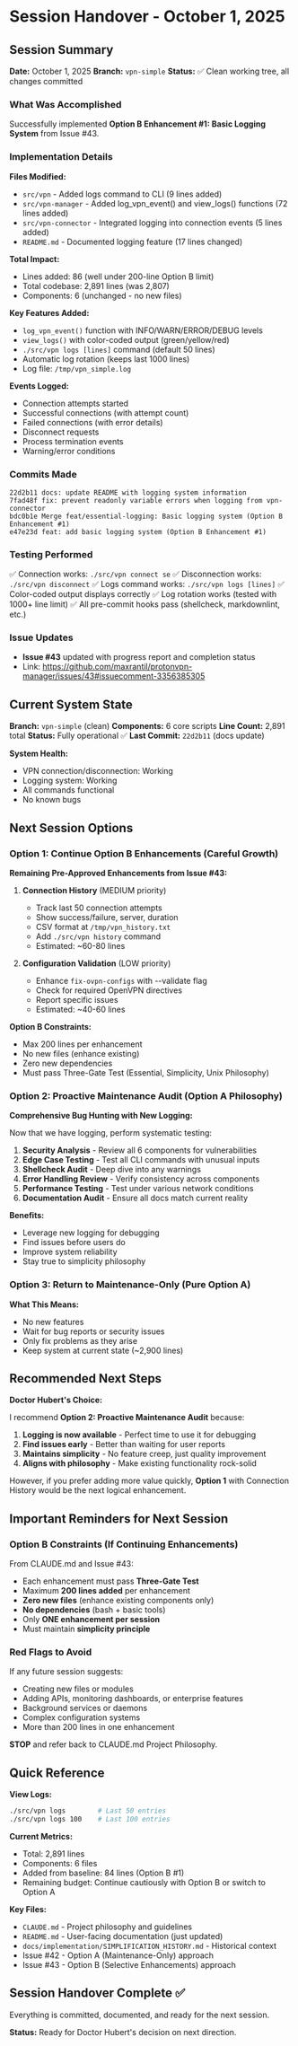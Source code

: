 # Session Handover - October 1, 2025

## Session Summary

**Date:** October 1, 2025
**Branch:** `vpn-simple`
**Status:** ✅ Clean working tree, all changes committed

### What Was Accomplished

Successfully implemented **Option B Enhancement #1: Basic Logging System** from Issue #43.

### Implementation Details

**Files Modified:**
- `src/vpn` - Added logs command to CLI (9 lines added)
- `src/vpn-manager` - Added log_vpn_event() and view_logs() functions (72 lines added)
- `src/vpn-connector` - Integrated logging into connection events (5 lines added)
- `README.md` - Documented logging feature (17 lines changed)

**Total Impact:**
- Lines added: 86 (well under 200-line Option B limit)
- Total codebase: 2,891 lines (was 2,807)
- Components: 6 (unchanged - no new files)

**Key Features Added:**
- `log_vpn_event()` function with INFO/WARN/ERROR/DEBUG levels
- `view_logs()` with color-coded output (green/yellow/red)
- `./src/vpn logs [lines]` command (default 50 lines)
- Automatic log rotation (keeps last 1000 lines)
- Log file: `/tmp/vpn_simple.log`

**Events Logged:**
- Connection attempts started
- Successful connections (with attempt count)
- Failed connections (with error details)
- Disconnect requests
- Process termination events
- Warning/error conditions

### Commits Made

```
22d2b11 docs: update README with logging system information
7fad48f fix: prevent readonly variable errors when logging from vpn-connector
bdc0b1e Merge feat/essential-logging: Basic logging system (Option B Enhancement #1)
e47e23d feat: add basic logging system (Option B Enhancement #1)
```

### Testing Performed

✅ Connection works: `./src/vpn connect se`
✅ Disconnection works: `./src/vpn disconnect`
✅ Logs command works: `./src/vpn logs [lines]`
✅ Color-coded output displays correctly
✅ Log rotation works (tested with 1000+ line limit)
✅ All pre-commit hooks pass (shellcheck, markdownlint, etc.)

### Issue Updates

- **Issue #43** updated with progress report and completion status
- Link: https://github.com/maxrantil/protonvpn-manager/issues/43#issuecomment-3356385305

## Current System State

**Branch:** `vpn-simple` (clean)
**Components:** 6 core scripts
**Line Count:** 2,891 total
**Status:** Fully operational ✅
**Last Commit:** `22d2b11` (docs update)

**System Health:**
- VPN connection/disconnection: Working
- Logging system: Working
- All commands functional
- No known bugs

## Next Session Options

### Option 1: Continue Option B Enhancements (Careful Growth)

**Remaining Pre-Approved Enhancements from Issue #43:**

1. **Connection History** (MEDIUM priority)
   - Track last 50 connection attempts
   - Show success/failure, server, duration
   - CSV format at `/tmp/vpn_history.txt`
   - Add `./src/vpn history` command
   - Estimated: ~60-80 lines

2. **Configuration Validation** (LOW priority)
   - Enhance `fix-ovpn-configs` with --validate flag
   - Check for required OpenVPN directives
   - Report specific issues
   - Estimated: ~40-60 lines

**Option B Constraints:**
- Max 200 lines per enhancement
- No new files (enhance existing)
- Zero new dependencies
- Must pass Three-Gate Test (Essential, Simplicity, Unix Philosophy)

### Option 2: Proactive Maintenance Audit (Option A Philosophy)

**Comprehensive Bug Hunting with New Logging:**

Now that we have logging, perform systematic testing:

1. **Security Analysis** - Review all 6 components for vulnerabilities
2. **Edge Case Testing** - Test all CLI commands with unusual inputs
3. **Shellcheck Audit** - Deep dive into any warnings
4. **Error Handling Review** - Verify consistency across components
5. **Performance Testing** - Test under various network conditions
6. **Documentation Audit** - Ensure all docs match current reality

**Benefits:**
- Leverage new logging for debugging
- Find issues before users do
- Improve system reliability
- Stay true to simplicity philosophy

### Option 3: Return to Maintenance-Only (Pure Option A)

**What This Means:**
- No new features
- Wait for bug reports or security issues
- Only fix problems as they arise
- Keep system at current state (~2,900 lines)

## Recommended Next Steps

**Doctor Hubert's Choice:**

I recommend **Option 2: Proactive Maintenance Audit** because:

1. **Logging is now available** - Perfect time to use it for debugging
2. **Find issues early** - Better than waiting for user reports
3. **Maintains simplicity** - No feature creep, just quality improvement
4. **Aligns with philosophy** - Make existing functionality rock-solid

However, if you prefer adding more value quickly, **Option 1** with Connection History would be the next logical enhancement.

## Important Reminders for Next Session

### Option B Constraints (If Continuing Enhancements)

From CLAUDE.md and Issue #43:
- Each enhancement must pass **Three-Gate Test**
- Maximum **200 lines added** per enhancement
- **Zero new files** (enhance existing components only)
- **No dependencies** (bash + basic tools)
- Only **ONE enhancement per session**
- Must maintain **simplicity principle**

### Red Flags to Avoid

If any future session suggests:
- Creating new files or modules
- Adding APIs, monitoring dashboards, or enterprise features
- Background services or daemons
- Complex configuration systems
- More than 200 lines in one enhancement

**STOP** and refer back to CLAUDE.md Project Philosophy.

## Quick Reference

**View Logs:**
```bash
./src/vpn logs        # Last 50 entries
./src/vpn logs 100    # Last 100 entries
```

**Current Metrics:**
- Total: 2,891 lines
- Components: 6 files
- Added from baseline: 84 lines (Option B #1)
- Remaining budget: Continue cautiously with Option B or switch to Option A

**Key Files:**
- `CLAUDE.md` - Project philosophy and guidelines
- `README.md` - User-facing documentation (just updated)
- `docs/implementation/SIMPLIFICATION_HISTORY.md` - Historical context
- Issue #42 - Option A (Maintenance-Only) approach
- Issue #43 - Option B (Selective Enhancements) approach

## Session Handover Complete ✅

Everything is committed, documented, and ready for the next session.

**Status:** Ready for Doctor Hubert's decision on next direction.
